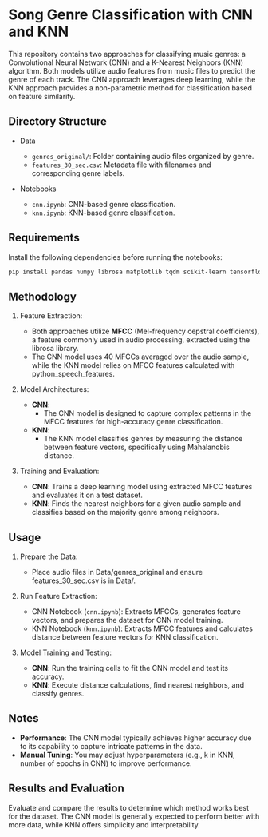 # Song Genre Classification with CNN and KNN
This repository contains two approaches for classifying music genres: a Convolutional Neural Network (CNN) and a K-Nearest Neighbors (KNN) algorithm. Both models utilize audio features from music files to predict the genre of each track. The CNN approach leverages deep learning, while the KNN approach provides a non-parametric method for classification based on feature similarity.

## Directory Structure
- Data
  - ``` genres_original/ ```: Folder containing audio files organized by genre.
  - ``` features_30_sec.csv ```: Metadata file with filenames and corresponding genre labels.

- Notebooks
  - ``` cnn.ipynb ```: CNN-based genre classification.
  - ``` knn.ipynb ```: KNN-based genre classification.

## Requirements
Install the following dependencies before running the notebooks:

``` bash
pip install pandas numpy librosa matplotlib tqdm scikit-learn tensorflow scipy python_speech_features
```
## Methodology
1. Feature Extraction:

    - Both approaches utilize **MFCC** (Mel-frequency cepstral coefficients), a feature commonly used in audio processing, extracted using the librosa library.
    - The CNN model uses 40 MFCCs averaged over the audio sample, while the KNN model relies on MFCC features calculated with python_speech_features.

2. Model Architectures:
    - **CNN**:
      - The CNN model is designed to capture complex patterns in the MFCC features for high-accuracy genre classification.
    - **KNN**:
      - The KNN model classifies genres by measuring the distance between feature vectors, specifically using Mahalanobis distance.

3. Training and Evaluation:
    - **CNN**: Trains a deep learning model using extracted MFCC features and evaluates it on a test dataset.
    - **KNN**: Finds the nearest neighbors for a given audio sample and classifies based on the majority genre among neighbors.
## Usage
1. Prepare the Data:
    - Place audio files in Data/genres_original and ensure features_30_sec.csv is in Data/.
2. Run Feature Extraction:

    - CNN Notebook (``` cnn.ipynb ```): Extracts MFCCs, generates feature vectors, and prepares the dataset for CNN model training.
    - KNN Notebook (``` knn.ipynb ```): Extracts MFCC features and calculates distance between feature vectors for KNN classification.
3. Model Training and Testing:

    - **CNN**: Run the training cells to fit the CNN model and test its accuracy.
    - **KNN**: Execute distance calculations, find nearest neighbors, and classify genres.

## Notes
- **Performance**: The CNN model typically achieves higher accuracy due to its capability to capture intricate patterns in the data.
- **Manual Tuning**: You may adjust hyperparameters (e.g., k in KNN, number of epochs in CNN) to improve performance.

## Results and Evaluation
Evaluate and compare the results to determine which method works best for the dataset. The CNN model is generally expected to perform better with more data, while KNN offers simplicity and interpretability.

